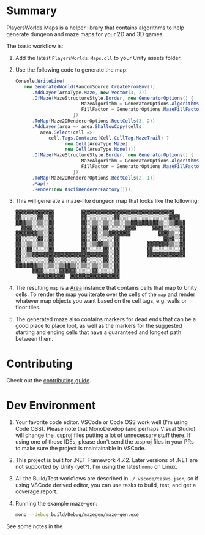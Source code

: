 # Summary

PlayersWorlds.Maps is a helper library that contains algorithms to help generate
dungeon and maze maps for your 2D and 3D games.

The basic workflow is:

1. Add the latest `PlayersWorlds.Maps.dll` to your Unity assets folder.
2. Use the following code to generate the map:

   ```c#
   Console.WriteLine(
      new GeneratedWorld(RandomSource.CreateFromEnv())
         .AddLayer(AreaType.Maze, new Vector(3, 2))
         .OfMaze(MazeStructureStyle.Border, new GeneratorOptions() {
                           MazeAlgorithm = GeneratorOptions.Algorithms.HuntAndKill,
                           FillFactor = GeneratorOptions.MazeFillFactor.Full
                        })
         .ToMap(Maze2DRendererOptions.RectCells(3, 2))
         .AddLayer(area => area.ShallowCopy(cells:
            area.Select(cell =>
               cell.Tags.Contains(Cell.CellTag.MazeTrail) ?
                     new Cell(AreaType.Maze) :
                     new Cell(AreaType.None))))
         .OfMaze(MazeStructureStyle.Border, new GeneratorOptions() {
                           MazeAlgorithm = GeneratorOptions.Algorithms.RecursiveBacktracker,
                           FillFactor = GeneratorOptions.MazeFillFactor.ThreeQuarters
                        })
         .ToMap(Maze2DRendererOptions.RectCells(2, 1))
         .Map()
         .Render(new AsciiRendererFactory()));
   ```

3. This will generate a maze-like dungeon map that looks like the following:

   ```
   ▓▓▓▓▓▓▓▓▓▓▓▓▓▓          ▓▓▓▓▓▓▓▓▓▓▓▓▓▓▓▓▓▓▓▓▓▓▓▓▓▓▓▓▓▓▓▓▓▓
   ▓▓░░░░░░▓▓░░▓▓          ▓▓░░░░░░░░░░▓▓░░░░░░░░░░░░░░░░░░▓▓▓▓
   ▓▓▓▓▒▒░░▒▒░░▓▓          ▓▓░░▒▒░░▒▒░░▒▒░░▒▒▓▓▓▓▓▓▓▓▓▓▒▒░░▒▒▓▓▓▓
     ▓▓▓▓░░░░░░▓▓          ▓▓░░▓▓░░▓▓░░░░░░▓▓▓▓      ▓▓▓▓░░░░░░▓▓
   ▓▓▓▓▓▓▓▓▒▒░░▓▓          ▓▓░░▓▓░░▒▒▓▓▓▓▓▓▓▓          ▓▓▓▓▒▒░░▓▓
   ▓▓░░░░░░▓▓░░▓▓          ▓▓░░▓▓░░░░░░▓▓                ▓▓▓▓░░▓▓
   ▓▓░░▒▒░░▒▒░░▓▓          ▓▓░░▒▒▓▓▒▒░░▓▓          ▓▓▓▓▓▓▓▓▒▒░░▓▓
   ▓▓░░▓▓░░░░░░▓▓          ▓▓░░░░░░▓▓░░▓▓          ▓▓░░░░░░░░░░▓▓
   ▓▓░░▒▒▓▓▓▓▓▓▓▓▓▓▓▓▓▓▓▓▓▓▓▓▓▓▓▓▓▓▓▓░░▓▓          ▓▓▓▓▓▓▓▓▓▓▓▓▓▓
   ▓▓░░░░░░░░░░▓▓░░░░░░░░░░▓▓░░░░░░▓▓░░▓▓
   ▓▓▓▓▓▓▓▓▒▒░░▒▒░░▒▒▓▓▒▒░░▒▒░░▒▒░░▒▒░░▓▓
         ▓▓▓▓░░░░░░▓▓▓▓▓▓░░░░░░▓▓░░░░░░▓▓
           ▓▓▓▓▓▓▓▓▓▓  ▓▓▓▓▓▓▓▓▓▓▓▓▓▓▓▓▓▓
   ```

4. The resulting `map` is a [Area](https://aynurin.github.io/maze-gen/api/PlayersWorlds.Maps.Area.html)
   instance that contains cells that map to Unity cells. To render the map you
   iterate over the cells of the `map` and render whatever map objects you want
   based on the cell tags, e.g. walls or floor tiles.

5. The generated maze also contains markers for dead ends that can be a good
   place to place loot, as well as the markers for the suggested starting and
   ending cells that have a guaranteed and longest path between them.

# Contributing

Check out the [contributing guide](CONTRIBUTING.md).

# Dev Environment

1. Your favorite code editor. VSCode or Code OSS work well (I'm using Code OSS).
   Please note that MonoDevelop (and perhaps Visual Studio) will change the
   .csproj files putting a lot of unnecessary stuff there. If using one of those
   IDEs, please don't send the .csproj files in your PRs to make sure the
   project is maintainable in VSCode.
2. This project is built for .NET Framework 4.7.2. Later versions of .NET are
   not supported by Unity (yet?). I'm using the latest `mono` on Linux.
3. All the Build/Test workflows are described in `./.vscode/tasks.json`, so if
   using VSCode derived editor, you can use tasks to build, test, and get a
   coverage report.
4. Running the example maze-gen:

   ```bash
   mono --debug build/Debug/mazegen/maze-gen.exe
   ```

See some notes in the
